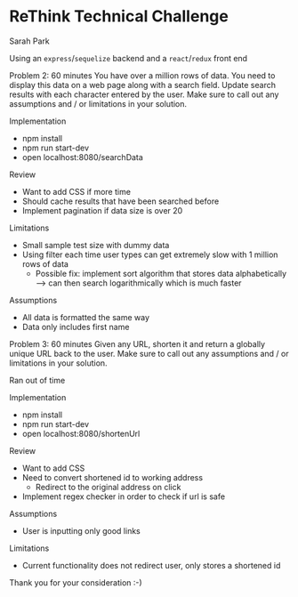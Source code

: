 # ReThink Technical Challenge

Sarah Park

Using an `express`/`sequelize` backend and a `react`/`redux` front end

Problem 2: 60 minutes
You have over a million rows of data. You need to display this data on a web page along with a search field. Update search results with each character entered by the user. Make sure to call out any assumptions and / or limitations in your solution.

Implementation

* npm install
* npm run start-dev
* open localhost:8080/searchData

Review

* Want to add CSS if more time
* Should cache results that have been searched before
* Implement pagination if data size is over 20

Limitations

* Small sample test size with dummy data
* Using filter each time user types can get extremely slow with 1 million rows of data
  * Possible fix: implement sort algorithm that stores data alphabetically --> can then search logarithmically which is much faster

Assumptions

* All data is formatted the same way
* Data only includes first name

Problem 3: 60 minutes
Given any URL, shorten it and return a globally unique URL back to the user. Make sure to call out any assumptions and / or limitations in your solution.

Ran out of time

Implementation

* npm install
* npm run start-dev
* open localhost:8080/shortenUrl

Review

* Want to add CSS
* Need to convert shortened id to working address
  * Redirect to the original address on click
* Implement regex checker in order to check if url is safe

Assumptions

* User is inputting only good links

Limitations

* Current functionality does not redirect user, only stores a shortened id

Thank you for your consideration :-)
